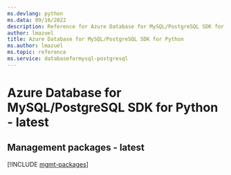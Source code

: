 ```yaml
---
ms.devlang: python
ms.data: 09/16/2022
description: Reference for Azure Database for MySQL/PostgreSQL SDK for Python
author: lmazuel
title: Azure Database for MySQL/PostgreSQL SDK for Python
ms.author: lmazuel
ms.topic: reference
ms.service: databaseformysql-postgresql
---
```

# Azure Database for MySQL/PostgreSQL SDK for Python - latest

## Management packages - latest
[!INCLUDE [mgmt-packages](database-for-mysql-postgresql-mgmt-index.md)]